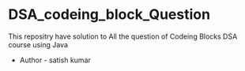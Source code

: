 # DSA_codeing_block_Question
This repositry have solution to All the question of Codeing Blocks  DSA course using Java
- Author - satish kumar
